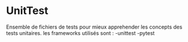 # UnitTest
Ensemble de fichiers de tests pour mieux apprehender les concepts des tests unitaires.
les frameworks utilisés sont :
-unittest
-pytest


